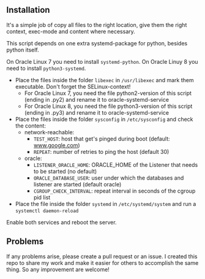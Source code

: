 ## Installation
It's a simple job of copy all files to the right location, give them the right context, exec-mode and content where necessary.

This script depends on one extra systemd-package for python, besides python itself.

On Oracle Linux 7 you need to install `systemd-python`.
On Oracle Linuy 8 you need to install `python3-systemd`.

* Place the files inside the folder `libexec` in `/usr/libexec` and mark them executable. Don't forget the SELinux-context!
  * For Oracle Linux 7, you need the file python2-version of this script (ending in .py2) and rename it to oracle-systemd-service
  * For Oracle Linux 8, you need the file python3-version of this script (ending in .py3) and rename it to oracle-systemd-service
* Place the files inside the folder `sysconfig` in `/etc/sysconfig` and check the content:
  * network-reachable:
    * `TEST_HOST`: host that get's pinged during boot (default: www.google.com)
    * `REPEAT`: number of retries to ping the host (default 30)
  * oracle:
    * `LISTENER_ORACLE_HOME`: ORACLE_HOME of the Listener that needs to be started (no default)
    * `ORACLE_DATABASE_USER`: user under which the databases and listener are started (default oracle)
    * `CGROUP_CHECK_INTERVAL`: repeat interval in seconds of the cgroup pid list
* Place the file inside the folder `systemd` in `/etc/systemd/system` and run a `systemctl daemon-reload`

Enable both services and reboot the server.

## Problems
If any problems arise, please create a pull request or an issue. I created this repo to share my work and make it easier for others to accomplish the same thing. So any improvement are welcome!
